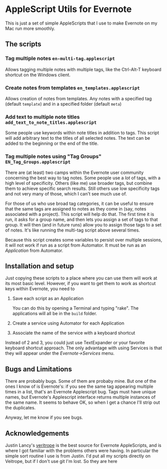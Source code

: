 AppleScript Utils for Evernote
==============================

This is just a set of simple AppleScripts that I use to make Evernote
on my Mac run more smoothly.

The scripts
-----------

### Tag multiple notes `en-multi-tag.applescript`


Allows tagging multiple notes with multiple tags, like the Ctrl-Alt-T keyboard shortcut on the Windows client.


### Create notes from templates `en_templates.applescript`

Allows creation of notes from templates.  Any notes with a specified
tag (default `template`) and in a specified folder (default `meta`)

### Add text to multiple note titles `add_text_to_note_titles.applescript`

Some people use keywords within note titles in addition to tags.  This
script will add arbitrary text to the titles of all selected notes.
The text can be added to the beginning or the end of the title.

### Tag multiple notes using "Tag Groups" `EN_Tag_Groups.applescript`

There are (at least) two camps within the Evernote user community
concerning the best way to tag notes.  Some people use a *lot* of tags,
with a high level of specificity.  Others (like me) use broader tags,
but combine them to achieve specific search results.  Still others use
low specificity tags and not very many of those, which I can't see
much use of.

For those of us who use broad tag categories, it can be useful to
ensure that the same tags are assigned to notes as they come in (say,
notes associated with a project).  This script will help do that.  The
first time it is run, it asks for a group name, and then lets you
assign a set of tags to that group.  It will then (and in future runs)
allow you to assign those tags to a set of notes.  It's like running
the multi-tag script above several times. 

Because this script creates some variables to persist over multiple
sessions, it will not work if run as a script from Automator.  It must
be run as an *Application* from Automator.

Installation and setup
----------------------

Just copying these scripts to a place where you can use them will work
at its most basic level.  However, if you want to get them to work as
shortcut keys within Evernote, you need to 

1. Save each script as an Application
   
   You can do this by opening a Terminal and typing "rake".  The
   applications will all be in the `build` folder. 

2. Create a service using Automator for each Application 

3. Associate the name of the service with a keyboard shortcut

Instead of 2 and 3, you could just use TextExpander or your favorite
keyboard shortcut approach.  The only advantage with using Services is
that they will appear under the *Evernote->Services* menu.

Bugs and Limitations
---------------------


There are probably bugs.  Some of them are probaby mine.  But one of
the ones I know of is Evernote's: if you see the same tag appearing
multiple times in a list, that's an Evernote Applescript bug.  Tags
must have unique names, but Evernote's Applescript interface returns
multiple instances of the same name.  It seems to behave OK, so when I
get a chance I'll strip out the duplicates.

Anyway, let me know if you see bugs.


Acknowledgements
-----------------

Justin Lancy's [veritrope](http:/www.veritrope.com) is the best source
for Evernote AppleScripts, and is where I got familiar with the
problems others were having.  In particular the simple sort routine I
use is from Justin.  I'd put all my scripts directly on Veitrope, but
if I don't use git I'm lost.  So they are here
